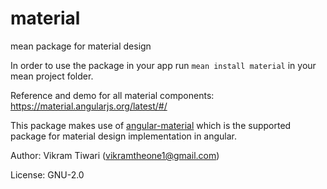 # material
mean package for material design

In order to use the package in your app run `mean install material` in your mean project folder.

Reference and demo for all material components: https://material.angularjs.org/latest/#/

This package makes use of [angular-material](https://github.com/angular/material) which is the supported package for material design implementation in angular.


Author: Vikram Tiwari (vikramtheone1@gmail.com)

License: GNU-2.0
